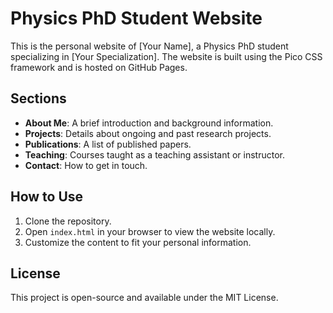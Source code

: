 # Physics PhD Student Website

This is the personal website of [Your Name], a Physics PhD student specializing in [Your Specialization]. The website is built using the Pico CSS framework and is hosted on GitHub Pages.

## Sections

- **About Me**: A brief introduction and background information.
- **Projects**: Details about ongoing and past research projects.
- **Publications**: A list of published papers.
- **Teaching**: Courses taught as a teaching assistant or instructor.
- **Contact**: How to get in touch.

## How to Use

1. Clone the repository.
2. Open `index.html` in your browser to view the website locally.
3. Customize the content to fit your personal information.

## License

This project is open-source and available under the MIT License.